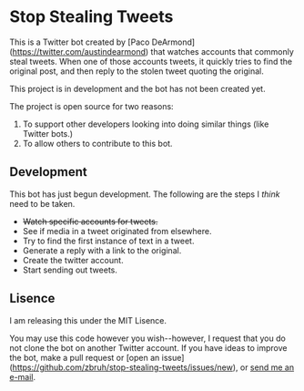 # Stop Stealing Tweets

This is a Twitter bot created by [Paco DeArmond]
(https://twitter.com/austindearmond) that watches accounts that
commonly steal tweets. When one of those accounts tweets, it quickly tries to
find the original post, and then reply to the stolen tweet quoting the original.

This project is in development and the bot has not been created yet.

The project is open source for two reasons:

1. To support other developers looking into doing similar things (like Twitter 
   bots.)
2. To allow others to contribute to this bot.

## Development

This bot has just begun development. The following are the steps I *think* need
to be taken.

 * ~~Watch specific accounts for tweets.~~
 * See if media in a tweet originated from elsewhere.
 * Try to find the first instance of text in a tweet.
 * Generate a reply with a link to the original.
 * Create the twitter account.
 * Start sending out tweets.

## Lisence

I am releasing this under the MIT Lisence.

You may use this code however you wish--however, I request that you do not clone
the bot on another Twitter account. If you have ideas to improve the bot, make
a pull request or [open an issue]
(https://github.com/zbruh/stop-stealing-tweets/issues/new), or [send me an 
e-mail](mailto:hello@paco.audio). 
